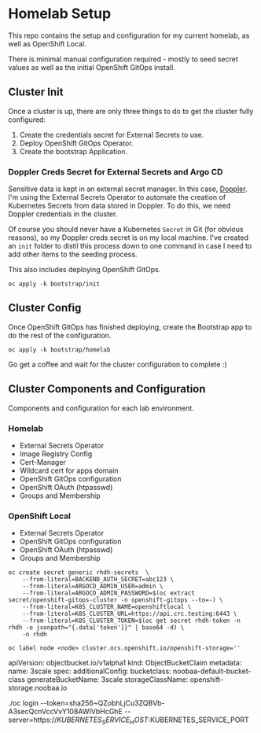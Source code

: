 # Homelab Setup

This repo contains the setup and configuration for my current homelab, as well as OpenShift Local.

There is minimal manual configuration required - mostly to seed secret values as well as the initial OpenShift GitOps install.

## Cluster Init

Once a cluster is up, there are only three things to do to get the cluster fully configured:

1. Create the credentials secret for External Secrets to use.
2. Deploy OpenShift GitOps Operator.
3. Create the bootstrap Application.

### Doppler Creds Secret for External Secrets and Argo CD

Sensitive data is kept in an external secret manager.  In this case, [Doppler](https://www.doppler.com/).  I'm using the External Secrets Operator to automate the creation of Kubernetes Secrets from data stored in Doppler.  To do this, we need Doppler credentials in the cluster.

Of course you should never have a Kubernetes `Secret` in Git (for obvious reasons), so my Doppler creds secret is on my local machine.  I've created an `init` folder to distil this process down to one command in case I need to add other items to the seeding process.

This also includes deploying OpenShift GitOps.

```
oc apply -k bootstrap/init
```

## Cluster Config

Once OpenShift GitOps has finished deploying, create the Bootstrap app to do the rest of the configuration.

```
oc apply -k bootstrap/homelab
```

Go get a coffee and wait for the cluster configuration to complete :)

## Cluster Components and Configuration

Components and configuration for each lab environment.

### Homelab

* External Secrets Operator
* Image Registry Config
* Cert-Manager
* Wildcard cert for apps domain
* OpenShift GitOps configuration
* OpenShift OAuth (htpasswd)
* Groups and Membership

### OpenShift Local

* External Secrets Operator
* OpenShift GitOps configuration
* OpenShift OAuth (htpasswd)
* Groups and Membership


```
oc create secret generic rhdh-secrets  \
    --from-literal=BACKEND_AUTH_SECRET=abc123 \
    --from-literal=ARGOCD_ADMIN_USER=admin \
    --from-literal=ARGOCD_ADMIN_PASSWORD=$(oc extract secret/openshift-gitops-cluster -n openshift-gitops --to=-) \
    --from-literal=K8S_CLUSTER_NAME=openshiftlocal \
    --from-literal=K8S_CLUSTER_URL=https://api.crc.testing:6443 \
    --from-literal=K8S_CLUSTER_TOKEN=$(oc get secret rhdh-token -n rhdh -o jsonpath="{.data['token']}" | base64 -d) \
    -n rhdh
```

```
oc label node <node> cluster.ocs.openshift.io/openshift-storage=''
```

apiVersion: objectbucket.io/v1alpha1
kind: ObjectBucketClaim
metadata:
  name: 3scale
spec:
  additionalConfig:
    bucketclass: noobaa-default-bucket-class
  generateBucketName: 3scale
  storageClassName: openshift-storage.noobaa.io

  ./oc login --token=sha256~QZobhLjCu3ZQBVb-A3secQcnVccVvY108AWIVbHcGhE --server=https://$KUBERNETES_SERVICE_HOST:$KUBERNETES_SERVICE_PORT
